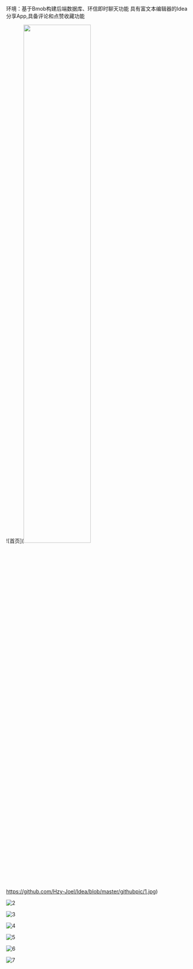 环境：基于Bmob构建后端数据库、环信即时聊天功能
具有富文本编辑器的Idea分享App,具备评论和点赞收藏功能


![首页](<img src="*.jpg" width="60%"/>
https://github.com/Hzy-Joel/Idea/blob/master/githubpic/1.jpg)

![2](https://github.com/Hzy-Joel/Idea/blob/master/githubpic/2.jpg)


![3](https://github.com/Hzy-Joel/Idea/blob/master/githubpic/3.jpg)


![4](https://github.com/Hzy-Joel/Idea/blob/master/githubpic/4.jpg)


![5](https://github.com/Hzy-Joel/Idea/blob/master/githubpic/5.jpg)


![6](https://github.com/Hzy-Joel/Idea/blob/master/githubpic/6.jpg)

![7](https://github.com/Hzy-Joel/Idea/blob/master/githubpic/richeditview.jpg)

